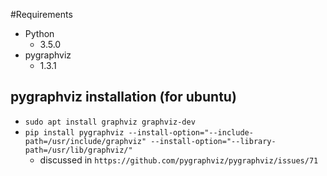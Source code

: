 #Requirements
* Python
  * 3.5.0
* pygraphviz
  * 1.3.1

## pygraphviz installation (for ubuntu)
* `sudo apt install graphviz graphviz-dev`
* `pip install pygraphviz --install-option="--include-path=/usr/include/graphviz" --install-option="--library-path=/usr/lib/graphviz/"`
  * discussed in `https://github.com/pygraphviz/pygraphviz/issues/71`
